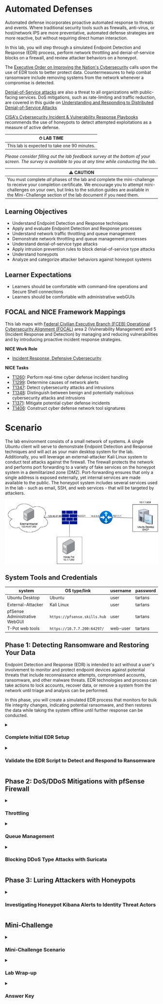 # Automated Defenses

Automated defense incorporates proactive automated response to threats and events. Where traditional security tools such as firewalls, anti-virus, or host/network IPS are more preventative, automated defense strategies are more reactive, but without requiring direct human interaction.

In this lab, you will step through a simulated Endpoint Detection and Response (EDR) process, perform network throttling and denial-of-service blocks on a firewall, and review attacker behaviors on a honeypot.

The <a href="https://www.cisa.gov/topics/cybersecurity-best-practices/executive-order-improving-nations-cybersecurity" target="_blank">Executive Order on Improving the Nation's Cybersecurity</a> calls upon the use of EDR tools to better protect data. Countermeasures to help combat ransomware include removing systems from the network whenever a compromise is detected.

<a href="https://www.cisa.gov/news-events/news/understanding-denial-service-attacks" target="_blank">Denial-of-Service attacks</a> are also a threat to all organizations with public-facing services. DoS mitigations, such as rate-limiting and traffic reduction, are covered in this guide on <a href="https://www.cisa.gov/sites/default/files/2024-03/understanding-and-responding-to-distributed-denial-of-service-attacks_508c.pdf" target="_blank">Understanding and Responding to Distributed Denial-of-Service Attacks</a>

<a href="https://www.cisa.gov/sites/default/files/2024-08/Federal_Government_Cybersecurity_Incident_and_Vulnerability_Response_Playbooks_508C.pdf" target="_blank">CISA's Cybersecurity Incident & Vulnerability Response Playbooks</a> recommends the use of honeypots to detect attempted exploitations as a measure of active defense.

| &#9201; LAB TIME |
|---|
| This lab is expected to take one 90 minutes. |

*Please consider filling out the lab feedback survey at the bottom of your screen. The survey is available to you at any time while conducting the lab.*

| &#9888; CAUTION |
|---|
| You must complete *all*  phases of the lab and complete the mini-challenge to receive your completion certificate. We encourage you to attempt mini-challenges on your own, but links to the solution guides are available in the Mini-Challenge section of the lab document if you need them. |

## Learning Objectives

 - Understand Endpoint Detection and Response techniques
 - Apply and evaluate Endpoint Detection and Response processes
 - Understand network traffic throttling and queue management
 - Demonstrate network throttling and queue management processes
 - Understand denial-of-service type attacks
 - Apply intrusion prevention rules to block denial-of-service type attacks
 - Understand honeypots
 - Analyze and categorize attacker behaviors against honeypot systems

## Learner Expectations

 - Learners should be comfortable with command-line operations and Secure Shell connections
 - Learners should be comfortable with administrative webGUIs

## FOCAL and NICE Framework Mappings

This lab maps with <a href="https://www.cisa.gov/resources-tools/resources/federal-civilian-executive-branch-fceb-operational-cybersecurity-alignment-focal-plan" target="_blank">Federal Civilian Executive Branch (FCEB) Operational Cybersecurity Alignment (FOCAL)</a> area 2 (Vulnerability Management) and 5 (Incident Response and Detection) by managing and reducing vulnerabilities and by introducing proactive incident response strategies. 

**NICE Work Role**

- <a href="https://niccs.cisa.gov/workforce-development/nice-framework" target="_blank">Incident Response, Defensive Cybersecurity</a>

**NICE Tasks**

- <a href="https://niccs.cisa.gov/workforce-development/nice-framework" target="_blank">T1260</a>: Perform real-time cyber defense incident handling
- <a href="https://niccs.cisa.gov/workforce-development/nice-framework" target="_blank">T1299</a>: Determine causes of network alerts
- <a href="https://niccs.cisa.gov/workforce-development/nice-framework" target="_blank">T1347</a>: Detect cybersecurity attacks and intrusions
- <a href="https://niccs.cisa.gov/workforce-development/nice-framework" target="_blank">T1348</a>: Distinguish between benign and potentially malicious cybersecurity attacks and intrusions
- <a href="https://niccs.cisa.gov/workforce-development/nice-framework" target="_blank">T1371</a>: Mitigate potential cyber defense incidents
- <a href="https://niccs.cisa.gov/workforce-development/nice-framework" target="_blank">T1406</a>: Construct cyber defense network tool signatures

<!-- cut -->

# Scenario

The lab environment consists of a small network of systems. A single Ubuntu client will serve to demonstrate Endpoint Detection and Response techniques and will act as your main desktop system for the lab. Additionally, you will leverage an external-attacker Kali Linux system to conduct test attacks against the firewall. The firewall protects the network and performs port forwarding to a variety of fake services on the honeypot system in a demilitarized zone (DMZ). Port-forwarding ensures that only a single address is exposed externally, yet internal services are made available to the public. The honeypot system includes several services used in the lab - such as email, SSH, and web services - that will be targeted by attackers. 

![Automated Defenses lab network diagram](./img/network-diagram.png)

## System Tools and Credentials

| system | OS type/link |  username | password |
|--------|---------|-----------|----------|
| Ubuntu Desktop | Ubuntu |user | tartans|
| External-Attacker | Kali Linux | user | tartans |
| pfSense Administrative WebGUI | `https://pfsense.skills.hub` | user | tartans |
| T-Pot web tools |  `https://10.7.7.200:64297/` | web-user | tartans |

## Phase 1: Detecting Ransomware and Restoring Your Data

Endpoint Detection and Response (EDR) is intended to act without a user's involvement to monitor and protect endpoint devices against potential threats that include reconnaissance attempts, compromised accounts, ransomware, and other malware threats. EDR technologies and process can take actions to lock accounts, recover data, or remove a system from the network until triage and analysis can be performed.

In this phase, you will create a simulated EDR process that monitors for bulk file integrity changes, indicating potential ransomware, and then restores the data while taking the system offline until further response can be conducted.

<details>
<summary>
<h3>Complete Initial EDR Setup</h3>
</summary>
<p>

1. Open the `Ubuntu-Desktop` console and login with student | tartans, if not automatically logged in.

2. (**Ubuntu-Desktop**) Open Firefox and browse to the Skills Hub Hosted Files page at `https://skills.hub/lab/files` (`https://10.5.5.5/lab/files`).

*Note: The Skills Hub website takes roughly 5 minutes before it is available after starting the lab. This ensures the lab is properly configured before beginning.*

![Skills Hub Hosted Files web page](./img/s05-image1.png)

3. (**Ubuntu-Desktop, Firefox**) Download the zip file named `EDR-Files.zip`. The default download location of /home/user/Downloads is assumed in the next step. You can ignore the `emailer.sh` script for now.

You may minimize the browser for the time being.

4. (**Ubuntu-Desktop**) Open a Terminal from the shortcut on the left side of the screen.

![Terminal icon.png](./img/terminal-icon.png)

5. (**Ubuntu-Desktop, Terminal**) Extract the contents of the zip file to the home folder with the following command:

```
unzip /home/user/Downloads/EDR-Files.zip -d ~/
```

Leave the Terminal window open, as you will use it again in later steps.

6. (**Ubuntu-Desktop**) Open the `user` folder from the Desktop shortcut. You should see the following files.

![Contents of the user folder](./img/s05-image2.png)

7. (**Ubuntu-Desktop**)Take inventory of the various items necessary for this phase of the lab:

 - A set of data files - three(3) text files and three(3) images - that will be monitored for integrity changes on the system.
 - A file_hashes.txt file that contains the initial MD5 hash values of the above six(6) files
 - A file_monitor.py script that will check for bulk file changes, indicating potential ransomware
 - An encryptor.py script that will be used to simulate ransomware

8. (**Ubuntu-Desktop**) Copy the three(3) text files and three(3) images to the Documents folder (but not the file_hashes.txt file). You may leave the scripts and file_hashes.txt file in the /home/user directory.

9. (**Ubuntu-Desktop, Terminal**) In the Terminal, create a backup directory and then mount the backup network share to the system with the following commands (enter the sudo password of `tartans` if prompted):

```
sudo mkdir /mnt/backup
sudo mount 10.5.5.5:/srv/nfs/backups /mnt/backup
```

This connects a network share on a remote server which hosts the backups to the files in the Documents folder. The share is linked to the directory at /mnt/backup. We will use this external backup share to restore our files should they become compromised.

10. (**Ubuntu-Desktop, Terminal**) You can verify the backup share is connected by running the following command:

```
ls /mnt/backup
```

![Results of command](./img/s05-image3.png)

You should see all six (6) files duplicated in the backup network share.

#### Grading Check

(**Ubuntu-Desktop, Firefox, New Tab**) To check your work, browse to the grading page at `https://skills.hub/lab/tasks` or `(https://10.5.5.5/lab/tasks)` from the Ubuntu-Desktop. Click the `Submit/Re-Grade Tasks` button to trigger the grading checks. Refresh the results after a few moments to see your results.

This first check will validate the network share has been mounted and ensure all files are in the proper location before moving on.

![Tasks on the Grading Page](./img/s05-image8.png)

Grading Check 1: Successfully mount the backup network share and copy files to the Documents directory 
 - All six(6) text and image files were copied to the Documents directory
 - The backup network share was properly mounted

`Copy the token or flag string to the corresponding question submission field to receive credit.`

</p>
</details>

<details>
<summary>
<h3>Validate the EDR Script to Detect and Respond to Ransomware</h3>
</summary>
<p>

1. (**Ubuntu-Desktop**) First, review the contents of the file_monitor.py script by opening them in a text editor, such as Visual Studio code.

| &#128736; file_monitor.py |
|---|
|_You do not need to understand Python to walk through the script. The script has a few crucial functions. It maintains a dictionary of the current hashes of the files and the original file hashes found in file hashes text file. The script runs every 30 seconds, calculating the current hashes for every file in the monitored directory - /home/user/Documents. If the hashes have changed for every file within the monitored directory, the script invokes the restore data function. The restore function recovers the encrypted files from the backup share and moves the encrypted files to the 'bad' directory for later analysis. As a final precaution, the script removes the system from the network and locks out the current user. Otherwise, if the files remain unchanged, it continues checking every 30 seconds for changes._ |

<details>
<summary>
<h3>The full script can be viewed here:</h3>
</summary>
<p>

```
import os
import hashlib
import time
import subprocess
import shutil

MONITOR_DIR = "/home/user/Documents"
HASH_FILE = "/home/user/file_hashes.txt"

def calculate_file_hash(file_path):
    """Calculate the MD5 hash of a file."""
    hash_md5 = hashlib.md5()
    with open(file_path, "rb") as f:
        for chunk in iter(lambda: f.read(4096), b""):
            hash_md5.update(chunk)
    return hash_md5.hexdigest()

def get_directory_hashes():
    """Get a dictionary of file hashes for all files in the directory."""
    hashes = {}
    for root, _, files in os.walk(MONITOR_DIR):
        for name in files:
            file_path = os.path.join(root, name)
            hashes[file_path] = calculate_file_hash(file_path)
    return hashes

def load_previous_hashes():
    """Load previously saved hashes from the hash file."""
    if not os.path.exists(HASH_FILE):
        return {}
    with open(HASH_FILE, "r") as f:
        return dict(line.strip().split(" ", 1) for line in f)

def save_current_hashes(hashes):
    """Save the current file hashes to the hash file."""
    with open(HASH_FILE, "w") as f:
        for file_path, file_hash in hashes.items():
            f.write(f"{file_path} {file_hash}\n")

def restore_files():
    """Restore files after detecting a bulk change."""
    print("Creating 'bad' directory")
    bad_dir = "/home/user/bad"
    if not os.path.exists(bad_dir):
        os.makedirs(bad_dir)

    print("Copying encrypted files to 'bad' directory")
    for file in os.listdir(MONITOR_DIR):
        file_path = os.path.join(MONITOR_DIR, file)
        if os.path.isfile(file_path):
            shutil.copy(file_path, os.path.join(bad_dir, file))  # Copy the files to bad directory

    print("Restoring data from backups")
    backup_dir = "/mnt/backup"
    for file in os.listdir(backup_dir):
        backup_file_path = os.path.join(backup_dir, file)
        if os.path.isfile(backup_file_path):
            destination_file_path = os.path.join(MONITOR_DIR, file)
            try:
                # Use shutil.copy() to handle copying files from backup to monitor directory
                shutil.copy(backup_file_path, destination_file_path)
                print(f"Restored {file} from backup.")
            except Exception as e:
                print(f"Failed to restore {file}: {e}")

    print("Disabling network interface and locking session")
    try:
        subprocess.run(["sudo", "ip", "link", "set", "dev", "ens32", "down"], check=True)
        subprocess.run(["sudo", "loginctl", "lock-session"], check=True)
    except Exception as e:
        print(f"Failed to execute subprocess commands: {e}")

def detect_bulk_change():
    """Detect if every file's hash has changed."""
    previous_hashes = load_previous_hashes()
    current_hashes = get_directory_hashes()

    if not previous_hashes:
        print("No previous hashes found. Saving current state.")
        save_current_hashes(current_hashes)
        return

    changed_files = [file for file in current_hashes if file in previous_hashes and current_hashes[file] != previous_hashes[file]]
    if len(changed_files) == len(current_hashes) and len(changed_files) > 0:
        print("ALERT: Bulk file change detected!")
        restore_files()
        print("Exiting monitor mode. Please investigate files in the bad directory. System has been taken offline.")
        exit(0)
    else:
        print("No bulk changes detected.")

    save_current_hashes(current_hashes)

if __name__ == "__main__":
    while True:
        detect_bulk_change()
        time.sleep(30) 

```

</p>
</details>

2. (**Ubuntu-Desktop, Terminal**) Run the monitoring script by entering the following command:

```
sudo python3 file_monitor.py
```

The script will check the integrity of the files every 30 seconds and compare their current MD5 hashes to the hashes stored in the file_hashes.txt file.

![Results of the monitoring script](./img/s05-image4.png)

| &#129513; HASHES |
|---|
|_File hashes are fixed-length strings generated by mathematical algorithms applied to the contents of a file or set of files. If the contents of a file change, even a single character, so will the file hash. File integrity hashes can be used to confirm that files have not been altered since the hash was generated. When something like ransomware encrypts data, it dramatically changes the file contents. Therefore, we can use bulk file integrity changes to detect possible ransomware attacks._ |

3. (**Ubuntu-Desktop, Documents Directory**) Test the script by altering one of the text files in the Documents directory. You may add any text you like through the default text editor. Make sure to save your changes.

4. (**Ubuntu-Desktop, Terminal**) Notice that the file monitor does not trigger a restoration because only one file has changed, which may be due to normal operations.

Image files, however, and other binary file types, are things we would not expect to change. Any file changes to these types of files in bulk might indicate that something malicious is occurring.

5. (**Ubuntu-Desktop, Terminal**) Keep the Terminal window running the file monitor script in view. In a new terminal window or tab, run the sample encryption script with the following command:

```
python3 encryptor.py
```

This will XOR each file in the Documents directory.

![Results of running the encryption script](./img/s05-image5.png)

6. (**Ubuntu-Desktop, Terminal**) Within 30 seconds, you should see the file monitor's output change, indicating that bulk changes were made.

![File monitor's output change](./img/s05-image6.png)

The follow-on commands will disable the network interface to ensure the system remains isolated until it can be investigated and locks out the current Gnome Desktop user.

7. (**Ubuntu-Desktop**) Log back into the system and review the Terminal message where the monitor script ended. Then, open the Documents directory after opening the user directory shortcut on the Desktop, if not already open.

8. (**Ubuntu-Desktop, Documents Directory**) Notice that the files in the Documents directory were restored from the backup and that the encrypted files were also moved to /home/user/bad for further investigation. The files may no longer show their respective thumbnail preview icons, and the text files will be illegible if you open them.

![Files in the documents directory after backup restore (Terminal CLI)](./img/s05-image7.png)

If, for some reason, there was a malfunction in the restoration script, you can repeat the process of unzipping the files and placing them in the Documents folder and try again.

| &#9888; Make sure to do the following step |
|---|

9. (**Ubuntu-Desktop**) Lastly, to restore network connectivity to run the grading checks and continue with the lab, enter the following command in the Terminal:

```
sudo ip link set dev ens32 up
```

This process emulates what some types of Endpoint Detection and Response tools can do to combat ransomware attempts. However, there are many caveats to this example that must be considered in a real-world scenario:

 - EDR tools themselves can be affected by the ransomware. EDR tools should be stored in protected areas of the filesystem. Generally, ransomware will encrypt user files in hopes of eliciting a ransom payment versus completely encrypting the entire system, which would preclude anyone from receiving the ransom message.
 - Triggers would need to account for daily operations on protected or monitored files/data. Hashes should be updated as files are updated and look more for bulk changes or changes that would indicate encryption versus normal user behaviors.
 - If the backed-up data is stored locally, then it could become a target for the ransomware as well. Backup data should always be stored somewhere else.

#### Grading Check

(**Ubuntu-Desktop, Firefox, New Tab**) To check your work, browse to the grading page at `https://skills.hub/lab/tasks` or `(https://10.5.5.5/lab/tasks)` from the Ubuntu-Desktop. Click the `Submit/Re-Grade Tasks` button to trigger the grading checks. Refresh the results after a few moments to see your results.

The second check will verify that you were able to achieve both results during your lab attempt.

![Tasks on the Grading Page](./img/s05-image8.png)

Grading Check 2: Successfully restore encrypted data
 - Encrypted files were moved to the "bad" directory
 - Original files were restored from the backup network share

`Copy the token or flag strings to the corresponding question submission field to receive credit.`

`You should complete all phase 1 tasks before moving on to phase 2.`

</p>
</details>

## Phase 2: DoS/DDoS Mitigations with pfSense Firewall

<details>
<summary>
<h3>Throttling</h3>
</summary>
<p>

For this phase you will be swapping back and forth between the Ubuntu Desktop and an external Kali system to produce attacks on the firewall. Remember to check the context of each instruction before conducting each step.

1. Open the external-attacker console, which is a Kali Linux system.

2. (**External-Attacker, Terminal**) Open a Terminal and enter the following command to provide an IP address to the system:

```
sudo ifconfig eth0 123.45.67.201/24
```

If at any time the system loses its IP settings, you can rerun this command as needed.

3. (**External-Attacker**) Open Firefox from the Desktop shortcut and browse to `https://123.45.67.89:65000`, making sure to include the port number.

4. (**External-Attacker, Firefox**) Download the emailer.sh script found on the Hosted Files page. You will use this script later in the lab. For now you do not need to do anything further with it.

![Skills Hub Hosted Files page](./img/s05-image1.png)

5. (**External-Attacker**) Open a Terminal using either the Desktop shortcut or the icon in the top menu bar.

6. (**External-Attacker, Terminal**) Next, you will run a load test against the website that is running on the honeypot server. This will serve as a test of the "normal" web traffic throughput for the firewall and the server. Run the following command in the Terminal:

```
ab -n 2500 -c 100 http://123.45.67.89/
```

*Note that you must include the trailing slash for the `ab` command to work.*

Here, "ab" stands for Apache Benchmarking tool, and the tool can be used by developers to help test their sites and web services. The command will send 2,500 web requests to the target URL using 100 concurrent threads. The output of the command will be a report on the statistics of the benchmark.

7. (**External-Attacker, Terminal**) You'll see progress noting every 250 requests (or 10% of the total) being handled. Once all 2500 requests are complete scroll up slightly and note the following information in the Terminal. Note that your data will differ slightly.

![Apache Benchmark tool command result](./img/s05-image9.png)

Note a few items in the screenshot above:

 - The total time needed to make all 2500 requests was roughly 50.5 seconds
 - The rate of requests per second was 49.51
 - The transfer rate was 794.77 kilobytes per second

Hypothetically, let's say that this transfer rate was too much for the web server to handle for a single client and we wanted to throttle this traffic. What could we do?

Luckily, many modern-day firewalls and routing devices have the ability to throttle and limit incoming connections. pfSense is no exception to this feature.

8. Return to or reopen the Ubuntu Desktop console.

9. (**Ubuntu-Desktop, Firefox**) Open Firefox, open a new tab and browse to the pfSense Admin webGUI at `https://pfsense.skills.hub`, ignore and bypass any certificate warnings, and login with the credentials: `user` | `tartans`

![ pfSense Admin webGUI sign in](./img/s05-image10.png)

10.  (**Ubuntu-Desktop, Firefox, pfSense Admin WebGUI**) Click on the Firewall heading from the top menu and select "Traffic Shaper".

11.  (**Ubuntu-Desktop, Firefox, pfSense Admin WebGUI**) Click on the "Limiters" tab and select "+ New Limiter".

12.  (**Ubuntu-Desktop, Firefox, pfSense Admin WebGUI**) Add the following configuration changes to the limiter:

 - Check the box next to "Enable limiter and its children"
 - Add a name of `Throttle` (this will be used for grading purposes)
 - Set the bandwidth amount to `100` and ensure the "Bw type" is "Kbits/s"
 - Change the Mask setting to `Source address`
 - Change the Queue Management Algorithm to `CoDel` (CoDel stands for Controlled Delay and was designed to help prevent congestion in network traffic, and it just happens to work better in this lab environment.)

![pfSense Limiters tab](./img/s05-image11.png)

Here, we are creating a limit or throttle on the amount of traffic that any unique host can send with a threshold of 100 kb/s. We can then apply this limiter to a firewall rule, specifying the type of traffic that we wish to limit.

13.  (**Ubuntu-Desktop, Firefox, pfSense Admin WebGUI**) Click "Save" and then "Apply changes" on the following screen.

Next, we must apply this limiter to a rule.

14.  (**Ubuntu-Desktop, Firefox, pfSense Admin WebGUI**) Click on the Firewall heading from the top menu and select "Rules" and remain on the WAN tab or select it if not there by default.

You will see the current ruleset. We must add the limit/throttle rule to our WAN in order to affect traffic destined for the web server.

15. (**Ubuntu-Desktop, Firefox, pfSense Admin WebGUI**) Click on the green button that has an up arrow, and the word "Add", which adds a new rule at the top of the rule list.

16. (**Ubuntu-Desktop, Firefox, pfSense Admin WebGUI**) Leave the top two sections of this new rule as they are and make the following changes:

 - Set the destination port range "From" value to `HTTP (80)` from the dropdown. This will automatically set the "To" field as well.

 - Check the box next to "Log packets that are handled by this rule" (this will be used for grading purposes)
 - Add a Description `Throttle` (this will be used for grading purposes)

 - Click on the "Display Advanced" button at the bottom of the page, right above the "Save" button. Scroll all the way down to "In/Out pipe" and select the `Throttle` rule from the lefthand dropdown.
 
This rule applies our limiter/throttle to all HTTP traffic coming "IN" to the firewall's WAN interface.

17. (**Ubuntu-Desktop, Firefox, pfSense Admin WebGUI**) Click "Save" and then "Apply Changes" on the following screen.

You will see the new firewall rule at the top of the rules list, meaning it will be the first rule checked and applied. The cog wheel icon on the left implies that advanced settings have been applied, i.e. our limiter being applied to the "IN" pipe.

![pfSense WAN settings after firewall rule creation](./img/s05-image12.png)

18. Return to the External-Attacker console.

19. (**External-Attacker, Terminal**) Try the benchmark test again with the following command:

```
ab -n 2500 -c 100 http://123.45.67.89/
```

You should notice that the requests take quite a bit longer than before, though the exact amount is somewhat dependent on the network throughput at the time.

At the very least, the total time, requests per second, and transfer rate will be lower than the earlier test, signifying that we were successful in rate limiting web traffic for any individual host.

![Results of running benchmark again](./img/s05-image13.png)

This process not only helps tune all http web traffic to a consistent maximum per host but can be used to prevent overloading of the web server and WAN interface by denial-of-service type attacks.

</p>
</details>

<details>
<summary>
<h3>Queue Management</h3>
</summary>
<p>

Queue Management is another option for limiting certain types of traffic while prioritizing others. Let's say that your web service is the utmost priority for your organization, but things like incoming emails could be considered less time sensitive. This is just an example for lab purposes, but you could think about the different types of traffic required to cross your networks, and how being able to prioritize key traffic protocols might be useful to continuous and optimal operations.

1. (**Ubuntu-Desktop, Firefox, pfSense Admin WebGUI**) Click on the Firewall heading from the top menu and select "Traffic Shaper".

2. (**Ubuntu-Desktop, Firefox, pfSense Admin WebGUI**) Click on the Wizards tab and then click on the dedicated link for `traffic_shaper_wizard_dedicated.xml`. This will help us create our queueing rules.

3. (**Ubuntu-Desktop, Firefox, pfSense Admin WebGUI**) Click the Next button six (6) times until you are presented with the "Raise or lower other Applications" settings page and check the box next to "Enable" at the top.

![pfSense Admin WebGUI, Raise or lower other Applications](./img/s05-image14.png)

This will allow us to select certain TCP, UDP, and even ICMP protocols and define priority levels for each. If one protocol is higher than another, and bandwidth is consumed for a specific host, then the higher priority traffic will be processed and passed while the lower priority traffic is queued for later sending.

4. (**Ubuntu-Desktop, Firefox, pfSense Admin WebGUI**) Scroll further down so you can see the "Web" and "Mail" headings in the same view. Set the HTTP priority to `Higher priority` and the SMTP priority to `Lower priority`.

![pfSense Admin WebGUI, Web and Mail](./img/s05-image15.png)

5. (**Ubuntu-Desktop, Firefox, pfSense Admin WebGUI**) Scroll down to click "Next" and on the following screen, click "Finish"

We have now set up a traffic shaping tool that prioritizes http/web traffic over SMTP/mail traffic. You could prioritize any type of traffic over others that you like, keeping lower priority types of traffic in a queue until the higher priority traffic types are complete.

6. (**Ubuntu-Desktop, Firefox, pfSense Admin WebGUI**) Return to the WAN rules page (Firewall -> Rules) and click the edit button - &#9999; - next to the rule you created earlier with the description "Throttle".

7. (**Ubuntu-Desktop, Firefox, pfSense Admin WebGUI**) Make the following change to make this throttling rule more generic:

 - Change the protocol in the top section to "Any"

This will apply the Throttle rule to ALL protocols, not just HTTP. Clients can now only use up to 100 Kb/s total and the higher priority protocols will take precedence.

8. (**Ubuntu-Desktop, Firefox, pfSense Admin WebGUI**) Click "Save" and then "Apply Changes" on the following screen.

9. Return to the External-Attacker console.

10. (**External-Attacker**) Keep the previous Terminal open but open a new Terminal and ensure you can see both Terminals at the same time. We'll call the original Terminal window "Terminal 1" and the new Terminal window "Terminal 2"

11. (**External-Attacker, Terminal 2**) Enter and run the following command to change directories to the one that contains the emailer.sh script and give it the executable flag.

```
cd /home/user/Downloads && chmod +x emailer.sh
```

The contents of the script are as follows:

```
#!/bin/bash

SMTP_SERVER="123.45.67.89"
SMTP_PORT="25"
FROM_ADDRESS="test@example.com"
TO_ADDRESS="recipient@example.com"

for i in {1..25}; do
  (
    echo "EHLO localhost"
    echo "MAIL FROM:<$FROM_ADDRESS>"
    echo "RCPT TO:<$TO_ADDRESS>"
    echo "DATA"
    echo "Subject: Test Email $i"
    echo "This is test email number $i."
    echo "."
    echo "QUIT"
  ) | telnet $SMTP_SERVER $SMTP_PORT
  echo "Email $i sent."
done
```

This simple SMTP email script will attempt to send 25 email messages to the email server that is bound to the firewall's WAN address through port forwarding.

12. (**External-Attacker, Terminal 2**) Execute the email script to see how fast it normally operates.

```
./emailer.sh
```

![Executing the email script](./img/s05-image16.png)

The results should be nearly instantaneous.

13. (**External-Attacker, Terminal 1**) In the previously opened Terminal rerun the benchmark test one last time.

```
ab -n 2500 -c 100 https://123.45.67.89/
```

14. (**External-Attacker, Terminal 2**) As soon as the benchmark begins, run the email script in the second Terminal with the command:

```
./emailer.sh
```

You should now notice that the emails are being sent much more slowly, due to the prioritizing of the HTTP/web traffic. While the emails are still sent relatively quickly, this example demonstrates how we can prioritize certain protocols and services over others to maintain availability in times of high bandwidth usage. If certain protocols are being DoS'd, you can prioritize the more crucial protocols to your operations.

You may end the benchmarking command with CTRL+C at this time, if it has not completed on its own by now. 

#### Grading Check

(**Ubuntu-Desktop, Firefox, New Tab**) To check your work, browse to the grading page at `https://skills.hub/lab/tasks` or `(https://10.5.5.5/lab/tasks)` from the Ubuntu-Desktop. Click the `Submit/Re-Grade Tasks` button to trigger the grading checks. Refresh the results after a few moments to see your results.

![Tasks on the Grading Page](./img/s05-image30.png)

Grading Check 3: Throttling and Queue Management Settings and Rules Were Implemented Correctly
 - Throttle rule exists and was triggered while running the benchmarking tests
 - Queue management rules properly prioritize HTTP traffic over SMTP traffic

`Copy the token or flag strings to the corresponding question submission field to receive credit.`

</p>
</details>

<details>
<summary>
<h3>Blocking DDoS Type Attacks with Suricata</h3>
</summary>
<p>

Let's be a little more proactive about blocking specific types of Dos/DDoS type attacks. pfSense includes the Suricata intrusion detection/prevention system service. We can leverage Suricata in blocking mode to monitor for and drop unsolicited packets that might be part of a denial-of-service attack.

| &#128270; INFORMATION |
|---|
|_A SYN flood, as defined by <a href="https://www.cisa.gov/sites/default/files/publications/DDoS%20Quick%20Guide.pdf" target="_blank">CISA's DDoS Quick Guide</a>, "works by establishing half-open connections to a node. When the target receives a SYN packet to an open port, the target will respond with a SYN-ACK and try to establish a connection. However, during a SYN flood, the three-way handshake never completes because the client never responds to the server's SYN-ACK. As a result, these "connections" remain in the half-open state until they time out." This not only creates large amounts of traffic and bandwidth usage on the networking devices, but floods can overload the receiving service by leaving these numerous connections incomplete, meaning clients can no longer establish legitimate connections._ |

1. (**Ubuntu-Desktop, Firefox, pfSense Admin WebGUI**) First, we will disable the rule previously generated. Go to Firewall -> Rules -> WAN and click the “Disable” button for this rule, which looks like &#128683;

The rule should now be dimmed.

![pfSense Admin WebGUI WAN Firewall Rules](./img/s05-image17.png)

2. (**Ubuntu-Desktop, Firefox, pfSense Admin WebGUI**) Go to Services -> Suricata. You should see the following:

![pfSense Admin WebGUI Suricata Interfaces tab](./img/s05-image18.png)

3. (**Ubuntu-Desktop, Firefox, pfSense Admin WebGUI**) Click on the Edit button - &#9999; - for the WAN interface.

4. (**Ubuntu-Desktop, Firefox, pfSense Admin WebGUI**) Click on the "WAN Rules" tab to see the current rules applied to the WAN interface.

5. (**Ubuntu-Desktop, Firefox, pfSense Admin WebGUI**) Change the Category in the top dropdown selector to `custom.rules`.

6. (**Ubuntu-Desktop, Firefox, pfSense Admin WebGUI**) On the following screen add the following rule to the Defined Custom Rules field and then save the rule at the bottom of the page.

`drop tcp any any -> $HOME_NET 80 (msg:"SYN Flood Detected"; flags:S; threshold:type threshold, track by_dst, count 100, seconds 1; classtype:attempted-dos; sid:10001; rev:1;)`

This rule will DROP any packets from a source, once the threshold of 100 SYN packets in 1 second is surpassed for the same destination over port 80. The rule also tags the rule with an ID value of 10001, making it easy to know when this rule has been triggered.

Effectively, you have created a rule that will not only detect a potential SYN flood type attack but will also then drop such traffic at the external firewall before it gets to the web server.

Additionally, Suricata has been preconfigured to automatically block any sources that trigger drop rules. In a real-world scenario, you would want to be very careful about dropping or blocking external traffic without being sure it is necessary.

7. (**Ubuntu-Desktop, Firefox, pfSense Admin WebGUI**) Click on the WAN Rules tab again to return to the normal rules view, then select "Active Rules" from the category dropdown.

You should notice the rule that you just added at the top of the list, thanks to the low SID value of 10001.

![pfSense Admin WebGUI WAN Rules Active Rules category](./img/s05-image19.png)

8. Return to the External-Attacker console.

9. (**External-Attacker, Terminal**) Open a Terminal, or use one of the Terminals currently open and enter the following command to ping the firewall at 123.45.67.89:

```
ping -c 4 123.45.67.89
```

These pings should succeed, meaning we still have the ability to pass traffic to the firewall.

Next, you will initiate a SYN flood against the web server over port 80/HTTP. Remember that the threshold is only 100 SYNs per second before the DROP rule is applied. 

10. (**External-Attacker, Terminal**) Enter the following command to trigger the SYN flood using hping3:

```
sudo hping3 -S -p 80 -c 1000 -i u500 123.45.67.89
```

The hping3 command has a few notable components:
 - The `-S` flag denotes that we will be sending TCP SYNs
 - The `-p` option specifies the target port; 80
 - The `-c` option tells hping3 how many packets to send
 - The `-i` option denotes how often to send a packet. In this case, packets are sent once per 500 microseconds or every 5 ms, or 200 packets per second, double our threshold value
 - The final IP address is the target IP of our web server, which is forwarded by the firewall

11. Return to the Ubuntu-Desktop.

12. (**Ubuntu-Desktop, Firefox, pfSense Admin WebGUI**) You should still be on the main Suricata page viewing the WAN rules. If not, click on Services -> Suricata. In either case, find the Alerts tab and click on it to view the recent alerts. You should see some alerts for the SYN flood rule.

![pfSense Admin WebGUI Suricata Alerts tab](./img/s05-image20.png)

13. (**Ubuntu-Desktop, Firefox, pfSense Admin WebGUI**) Click on the next tab over - "Blocks". Here you should see that the IP of the External-Attacker is now recorded and blocked.

![pfSense Admin WebGUI Suricata blocked by Suricata](./img/s05-image21.png)

Note that this block is implemented purely by Suricata and Suricata does not create an additional rule in the firewall's main rule set.

*Note that if you need to remove the block to repeat any previous part of the lab, you can do so from this page by clicking the "clear" button or by removing the individual block.*

14. (**External-Attacker, Terminal**) Return to the External-Attacker and try to rerun the ping command from earlier:

```
ping -c 4 123.45.67.89
```

![Results of ping command](./img/s05-image22.png)

These pings will not go through due to the block. Not only is our access to the web site blocked, but all traffic from our source IP of 123.45.67.201 is dropped at the firewall. If we were a malicious actor trying to perform a DoS, this would at the very least prevent this IP address from conducting the same type of attack again until or unless an administrator removes the block.

#### Grading Check

(**Ubuntu-Desktop, Firefox, New Tab**) To check your work, browse to the grading page at `https://skills.hub/lab/tasks` or `(https://10.5.5.5/lab/tasks)` from the Ubuntu-Desktop. Click the `Submit/Re-Grade Tasks` button to trigger the grading checks. Refresh the results after a few moments to see your results.

![Tasks on the Grading Page](./img/s05-image30.png)

Grading Check 4: Suricata Rules Have Blocked SYN Flood Attempts
 - Suricata successfully blocked the SYN flood attack and flagged/blocked the 123.45.67.9 IP address

`Copy the token or flag strings to the corresponding question submission field to receive credit.`

`You should complete all phase 2 tasks before moving on to phase 3.`

</p>
</details>

## Phase 3: Luring Attackers with Honeypots

<details>
<summary>
<h3>Investigating Honeypot Kibana Alerts to Identity Threat Actors</h3>
</summary>
<p>

| &#128270; INFORMATION |
|---|
|_A honeypot is a decoy that lures attackers into making their presence and actions known before they attempt to penetrate your operational network. This allows security practitioners to learn about attacker behaviors and better prepare their defenses. Honeypots are often placed at the border to your network or in a DMZ protected by a firewall, as is the case in this lab. Honeypots can mimic a variety of services including SSH, FTP, email, web sites, and even specific devices._ |

1. Open the Ubuntu-Desktop console

2. (**Ubuntu-Desktop**) Open Firefox and browse to the honeypot's administrative Kibana site at `https://10.7.7.200:64297/kibana/` and login with the credentials `web-user | tartans`.

T-pot comes with its own set of dashboards to monitor and log activities and includes a Suricata IDS as well. 

3. (**Ubuntu-Desktop, Firefox**) From the list of available dashboards, right-click on the following dashboards and open them in new tabs and keep them open for the duration of the lab.

 - Cowrie: logs SSH login attempts and commands
 - Mailoney: logs SMTP traffic and incoming emails
 - Suricata: monitors the honeypot and displays alerts tied to existing rulesets

Each tab should eventually be titled with the honeypot you are viewing.

![Various Dashboard tabs](./img/s05-image26.png)

*Note that you can safely mute and/or dismiss any warning or popup messages that Elastic/Kibana displays in the lower right of the browser pages*

4. (**Ubuntu-Desktop, Firefox**) Start with the Cowrie dashboard. You should see some "attack" logs present in the dashboard.

![Cowrie Dashboard](./img/s05-image27.png)

Scroll down to find the username and password tagcloud visualizations. Use these visualizations to answer the following question:

**Knowledge Check Question 1:** *What is the user/username that tried to log in via SSH?*

The Cowrie honeypot acts as an open SSH service, enticing attackers to attempt to login, upload files, or run comands. This might provide insight into whether any of your organization’s credentials have been leaked before they are used or the types of ssh commands attackers might try.

Further down from the user/password visualizations you will see a "Cowrie Input - Top 10" visualization. This visualization can show follow-on commands that attackers tried after believing they were connected to a system via SSH. These logs help you gain insight into attackers' methodologies and then create IDS or IPS rules to alert on and prevent these activities.

Your visualization is empty, but if attackers were to attempt to enter commands, it would look like the following image.

![Cowrie Input - Top 10](./img//s05-image28.png)

The information or responses returned from these commands may even look real to the attacker, but it is all fake and part of the honeypot.

5. (**Ubuntu-Desktop, Firefox**) Switch to the Mailoney dashboard. You should see some "attack" logs present in the dashboard.

The Mailoney honeypot appears as an open SMTP mail server or relay. If attackers send emails to this honeypot the basic SMTP commands are logged as well as the sending IP address, sender, recipient, etc.

Scroll down to find the "Mailoney eMails - Top 10" visualization. Use this visualization to answer the following question:

**Knowledge Check Question 2:** *What is the domain of the sender who sent email to the honeypot? e.g. google.com*

The Mailoney honeypot is great for collecting information on things like phishing campaigns. This allows organizations to train their personnel against the specific threats the organization may be facing and gather data about senders.

Mailoney also logs the specific message and attachment names of the messages received.

6. (**Ubuntu-Desktop, Firefox**) Lastly, switch to the Suricata dashboard. You should see some "attack" logs present in the dashboard.

Our prior hping3 SYN flood traffic has already created some IDS alerts for the IP address of 123.45.67.201. Scroll down to see the alerts flagged under the "Suricata Alert Signature - Top 10" list labelled as "SURICATA STREAM Packet with broken ack". The exact count of alerts may vary depending on how quickly the firewall blocked the traffic in phase 2.

![Suricata Alert Signature - Top 10](./img/s05-image24.png)

5. (**Ubuntu-Desktop, Firefox**) Further down and near the center of the page you should find the "Suricata Source Ip - Top 10" visualization. Note the IP address of 123.45.67.206 that was found in the previous Cowrie and Mailoney logs.

6. (**Ubuntu-Desktop, Firefox**) Create a filter for just this IP address by using the add filter button in the upper lefthand corner of the page (the blue + symbol). Add the following details:

 - Start to type and then select `src_ip` as the field (you'll have to click on it to select it)
 - Set the operator to `is`
 - Type the value as `123.45.67.206`
 - Click on "Add Filter to apply it

![Suricata Add filter](./img/s05-image29.png)

7. (**Ubuntu-Desktop, Firefox**) Scroll back down to the "Suricata Alert Signature - Top 10" visualization. You should see some additional alerts that are tied to traffic from this source. This traffic is what we want to investigate. Use the following table to identify the type of scan that was conducted against the honeypot based on the unique alert ID found in the visualization.

| Scan Type | Unique Alert ID(s) | Unique Alert Label |
|-----------|-----------------|--------------------|
| enum4linux | 2102466, 20233997, 2102472, 2102475  | Alludes to SMB access attempts |
| nikto | 2009885, 2010151 | Alludes to cross site scripting, file inclusion, and 404 errors |
| nmap | 2002910, 2002911, 2010935, 2010936 | Alludes to port scanning attempts |
| ssh-audit | 2001219, 2001978 | Aludes to SSH service scans |
| sqlmap | 2008538, 2006445, 2006446 | Alludes to SQL injection attempts |

Locate the alert IDs present in your lab instance and answer the following question:

**Knowledge Check Question 3:** *What type of scan did the attackers attempt against the honeypot website?*

Analyzing IDS alerts can provide further information on the types of activites attackers are conducting against your network or the type of information and data they are seeeking. Once you have this information you can work on mitigation or preventative measures to comabt these attampts if they were to strike your operational network.

Honeypots can offer a variety of fake services to lure attackers in and expose their presence and tactics.

While this lab barely scratches the surface on what honeypots can offer, feel free to review the <a href="https://github.com/telekom-security/tpotce/tree/master" target="_blank">T-pot Project</a> to learn more.

Also, check out the "A Beeautiful Sting Operation" challenge in the Practice area for more on performing incident response against honeypot traffic.

</p>
</details>

## Mini-Challenge

<details>
<summary>
<h3>Mini-Challenge Scenario</h3>
</summary>
<p>

For the mini-challenge you will be tasked with two main objectives:

1. Add a new custom Suricata rule to DROP a TCP RST flood DoS attack against port 21 with a threshold of 100 packets per second. Internet research is allowed. You may use the following rule template, changing the necessary pieces wrapped with asterisks:

`*action* *protocol* any any -> $HOME_NET *port* (msg:"RST Flood Detected"; flags:*flag*; threshold:type threshold, track by_dst, count 100, seconds 1; classtype:attempted-dos; sid:10001; rev:1;)`

You can check the Suricata block list for the WAN interface to see if a new IP in the 123.45.67.101-199 range shows up once the grading check is triggered. You can also test if your rule is working by conducting a RST flood on your own using the external-attacker system with the following hping3 command:

```
sudo hping3 -R -p 21 -c 1000 -i u500 123.45.67.89
```

2. *After triggering the grading check at least once:* Analyze Honeypot activity and determine the threat actor involved based on the logs and alerts in the Mailoney and Suricata dashboards using the matrix below:

 
|Indicators|CrimsonViper|IronFalcon|SilentRaven|FeralWolf|SilentLynx|PhantomCobra|BurningMantis|GlacierFox|
|-|-|-|-|-|-|-|-|-|
|enum4linux scans|X|X| |X| |X| | |
|nikto scans     | | |X| |X| |X|X|
|nmap scans      | |X|X|X|X| | | |
|ssh-audit scans |X| | | | |X|X|X|
|darkindex.com   |X| | |X|X| | |X|
|necrobyte.net   |X|X| | |X| |X| |
|shadowhack.org  | | |X| | |X| | |
|venomstrike.io  | |X|X|X| |X|X|X|

Each threat actor is responsible for certain types of scans and for sending phishing messages from specific domains. While some behaviors overlap, there is only ever one clear culprit. Here is the scan <-> alert ID table again for reference:

| Scan Type | Unique Alert ID(s) | Unique Alert Label |
|-----------|-----------------|--------------------|
| enum4linux | 2102466, 20233997, 2102472, 2102475  | Alludes to SMB access attempts |
| nikto | 2009151, 2012997, 2009714, 2101122 and more | Alludes to cross site scripting, file inclusion, webapps, and various exploits |
| nmap | 2009582, 2101418, 2101418 | Alludes to nmap attempts and snmp requests |
| ssh-audit | 2001219, 2001978 | Aludes to SSH service scans |
| sqlmap | 2008538, 2006445, 2006446 | Alludes to SQL injection attempts |

You can ID the new source IP address and filter for just this new IP, or you can also set the time filter on the dashboards to only view the last 15 or 30 minutes, which should help reduce the logs and alerts in the visualizations to only the logs and alerts related to the mini-challenge.

![Time filter on Suricata Dashboard](./img/s05-image31.png)

#### Mini-Challenge Traffic Trigger

(**Ubuntu-Desktop, Firefox, New Tab**) To trigger the mini-challenge traffic, browse to the grading page at `https://skills.hub/lab/tasks` or `(https://10.5.5.5/lab/tasks)` from the Ubuntu-Desktop. Click the `Submit/Re-Grade Tasks` button to trigger the traffic script. When the page returns to the task list, the traffic is complete. The traffic will usually take 4-5 minutes to complete.

**Knowledge Check 4:** *Which threat actor is responsible for targeting the honeypot based on the most recent logs and alerts?*

**Knowledge Check 5:** *What IP address in the 123.45.67.101-199 range was blocked by the RST flood rule?*

`Submit the answers to the corresponding question submission field to receive credit.`

*Please attempt the mini-challenge as best you can, but if you get stuck you can reference the solution guide using the link below*
  
</p>
</details>

<details>
<summary>
<h3>Lab Wrap-up</h3>
</summary>
<p>

### Conclusion

By completing this lab, you have become more familiar with the concept of automated defenses, and have gained valuable experience in how EDR tools work, how to better protect against denial-of-service type attacks, and how to monitor honeypots for attacker behaviors.

To recap:
 - You configured a simulated EDR process to mitigate the effects of a ransomware-type encyption attack
 - You implemented various throttling and queue management configurations on the firewall to mitigate denial-of-service type attacks and better manage network throughput
 - You created Suricata intrusion prevention rules to drop and block denial-of-service attack sources
 - You analyzed attacker behaviors on the honeypot to detect potential techniques, tactics, and procedures and identified the threat actor responsible

Skills exercised:
 - S0572: Skill in detecting host- and network-based intrusions
 - S0618: Skill in configuring network protection components
 - S0667: Skill in assessing security controls
 - S0867: Skill in performing malicious activity analysis

Automated defenses are a more proactive response to cybersecurity risks. When used in conjunction with proper monitoring and hardening techniques, an organization can improve its defense-in-depth capabilities to better protect their assets and users.

### References

 - <a href="https://www.cisa.gov/sites/default/files/2024-08/Federal_Government_Cybersecurity_Incident_and_Vulnerability_Response_Playbooks_508C.pdf" target="_blank">CISA's Cybersecurity Incident & Vulnerability Response Playbooks</a>
 - <a href="https://www.cisa.gov/sites/default/files/publications/DDoS%20Quick%20Guide.pdf" target="_blank">CISA's DDoS Quick Guide</a>
 - <a href="https://www.cisa.gov/news-events/news/understanding-denial-service-attacks" target="_blank">Denial-of-Service attacks</a>
 - <a href="https://www.cisa.gov/topics/cybersecurity-best-practices/executive-order-improving-nations-cybersecurity" target="_blank">Executive Order on Improving the Nation's Cybersecurity</a>
 - <a href="https://www.cisa.gov/resources-tools/resources/federal-civilian-executive-branch-fceb-operational-cybersecurity-alignment-focal-plan" target="_blank">Federal Civilian Executive Branch (FCEB) Operational Cybersecurity Alignment (FOCAL)</a>
 - <a href="https://niccs.cisa.gov/workforce-development/nice-framework" target="_blank">NICE Framework</a>
 - <a href="https://www.cisa.gov/known-exploited-vulnerabilities" target="_blank">Reducing the Significant Risk of Known Exploited Vulnerabilities</a>
 - <a href="https://github.com/telekom-security/tpotce/tree/master" target="_blank">T-pot Project</a>
 - <a href="https://www.cisa.gov/sites/default/files/2024-03/understanding-and-responding-to-distributed-denial-of-service-attacks_508c.pdf" target="_blank">Understanding and Responding to Distributed Denial-of-Service Attacks</a>

</p>
</details>

<details>
<summary>
<h3>Answer Key</h3>
</summary>
<p>

**Knowledge Check Question 1**: *What is the user/username that tried to log in via SSH?*

- The answer is randomized per lab session, but is always one of the following: *phil*, *sarah*, *dave*, *tom*, or *jessica*

**Knowledge Check Question 2**: *What is the domain of the sender who sent email to the honeypot?*

- The answer is randomized per lab session, but is always one of the following: *badguys.net*, *malworm.com*, *malificent.org*, *evildoer.com*, or *badware.com* 

**Knowledge Check Question 3**: *What type of scan did the attackers attempt against the honeypot website?*

- *sqlmap*

</p>
</details>


